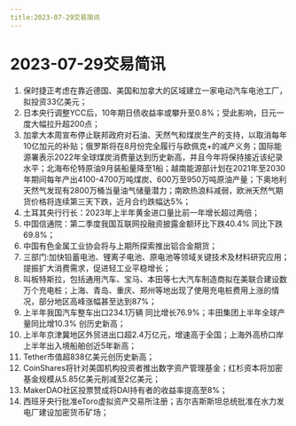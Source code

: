 ```yaml
---
title:2023-07-29交易简讯
---
```

# 2023-07-29交易简讯
1. 保时捷正考虑在靠近德国、美国和加拿大的区域建立一家电动汽车电池工厂，拟投资33亿美元；
2. 日本央行调整YCC后，10年期日债收益率或攀升至0.8%；受此影响，日元一度大幅拉升超200点；
3. 加拿大本周宣布停止联邦政府对石油、天然气和煤炭生产的支持，以取消每年10亿加元的补贴；俄罗斯将在8月份完全履行与欧佩克+的减产义务；国际能源署表示2022年全球煤炭消费量达到历史新高，并且今年将保持接近该纪录水平；北海布伦特原油9月装船量降至1船；越南能源部计划在2021年至2030年期间每年产出4100-4700万吨煤炭、600万至950万吨原油产量；下奥地利天然气发现有2800万桶当量油气储量潜力；南欧热浪料减弱，欧洲天然气期货价格将连续第三天下跌，近月合约跌幅达5%；
4. 土耳其央行行长：2023年上半年黄金进口量比前一年增长超过两倍；
5. 中国信通院：第二季度我国互联网投融资披露金额环比下跌40.4% 同比下跌69.8%；
6. 中国有色金属工业协会将与上期所探索推出铝合金期货；
7. 三部门:加快铅蓄电池、锂离子电池、原电池等领域关键技术及材料研究应用；提振扩大消费需求，促进轻工业平稳增长；
8. 叫板特斯拉，包括通用汽车、宝马、本田等七大汽车制造商拟在美联合建设数万个充电桩；上海、青岛、重庆、郑州等地出现了使用充电桩费用上涨的情况，部分地区高峰涨幅甚至达到87%；
9. 上半年我国汽车整车出口234.1万辆 同比增长76.9%；丰田集团上半年全球产量同比增10.3% 创历史新高；
10. 上半年京津冀地区外贸进出口超2.4万亿元，增速高于全国；上海外高桥口岸上半年出入境船舶创近5年新高；
11. Tether市值超838亿美元创历史新高；
12. CoinShares将针对美国机构投资者推出数字资产管理基金；红杉资本将加密基金规模从5.85亿美元削减至2亿美元；
13. MakerDAO社区投票赞成将DAI持有者的收益率提高至8%；
14. 西班牙央行批准eToro虚拟资产交易所注册；吉尔吉斯斯坦总统批准在水力发电厂建设加密货币矿场；
